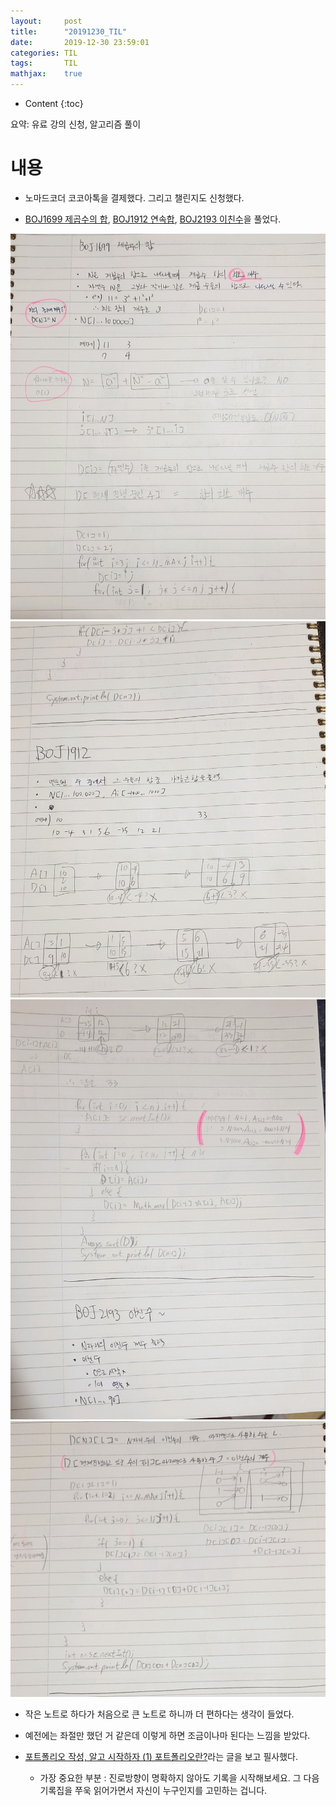 ```yaml
---
layout:     post
title:      "20191230_TIL"
date:       2019-12-30 23:59:01
categories: TIL
tags:       TIL
mathjax:    true
---
```


* Content
{:toc}

요약: 유료 강의 신청, 알고리즘 풀이



# 내용

- 노마드코더 코코아톡을 결제했다. 그리고 챌린지도 신청했다.

- [BOJ1699 제곱수의 합](https://www.acmicpc.net/problem/1699), [BOJ1912 연속합](https://www.acmicpc.net/problem/1912), [BOJ2193 이친수](https://www.acmicpc.net/problem/2193)을 풀었다.

![](/img-in-posts/20191230_TIL-1.jpg)
![](/img-in-posts/20191230_TIL-2.jpg)
![](/img-in-posts/20191230_TIL-3.jpg)
![](/img-in-posts/20191230_TIL-4.jpg)

- 작은 노트로 하다가 처음으로 큰 노트로 하니까 더 편하다는 생각이 들었다.
- 예전에는 좌절만 했던 거 같은데 이렇게 하면 조금이나마 된다는 느낌을 받았다.

- [포트폴리오 작성, 알고 시작하자 (1) 포트폴리오란?](https://openknowl.tistory.com/24)라는 글을 보고 필사했다.
    - 가장 중요한 부분 : 진로방향이 명확하지 않아도 기록을 시작해보세요. 그 다음 기록집을 쭈욱 읽어가면서 자신이 누구인지를 고민하는 겁니다.
